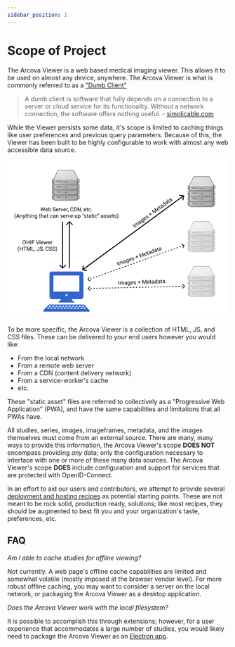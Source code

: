 ```yaml
---
sidebar_position: 1
---
```

# Scope of Project

The Arcova Viewer is a web based medical imaging viewer. This allows it to be used
on almost any device, anywhere. The Arcova Viewer is what is commonly referred to
as a ["Dumb Client"][simplicable]

> A dumb client is software that fully depends on a connection to a server or
> cloud service for its functionality. Without a network connection, the
> software offers nothing useful. - [simplicable.com][simplicable]

While the Viewer persists some data, it's scope is limited to caching things
like user preferences and previous query parameters. Because of this, the Viewer
has been built to be highly configurable to work with almost any web accessible
data source.

![scope-of-project diagram](./../assets/img/scope-of-project.png)

To be more specific, the Arcova Viewer is a collection of HTML, JS, and CSS files.
These can be delivered to your end users however you would like:

- From the local network
- From a remote web server
- From a CDN (content delivery network)
- From a service-worker's cache
- etc.

These "static asset" files are referred to collectively as a "Progressive Web
Application" (PWA), and have the same capabilities and limitations that all PWAs
have.

All studies, series, images, imageframes, metadata, and the images themselves
must come from an external source. There are many, many ways to provide this
information, the Arcova Viewer's scope **DOES NOT** encompass providing _any_
data; only the configuration necessary to interface with one or more of these
many data sources. The Arcova Viewer's scope **DOES** include configuration and
support for services that are protected with OpenID-Connect.

In an effort to aid our users and contributors, we attempt to provide several
[deployment and hosting recipes](./deployment/index.md) as potential starting
points. These are not meant to be rock solid, production ready, solutions; like
most recipes, they should be augmented to best fit you and your organization's
taste, preferences, etc.

## FAQ

_Am I able to cache studies for offline viewing?_

Not currently. A web page's offline cache capabilities are limited and somewhat
volatile (mostly imposed at the browser vendor level). For more robust offline
caching, you may want to consider a server on the local network, or packaging
the Arcova Viewer as a desktop application.

_Does the Arcova Viewer work with the local filesystem?_

It is possible to accomplish this through extensions; however, for a user
experience that accommodates a large number of studies, you would likely need to
package the Arcova Viewer as an [Electron app][electron].

<!--
  Links
  -->

<!-- prettier-ignore-start -->
[simplicable]: https://simplicable.com/new/dumb-client
[electron]: https://electronjs.org/
<!-- prettier-ignore-end -->
